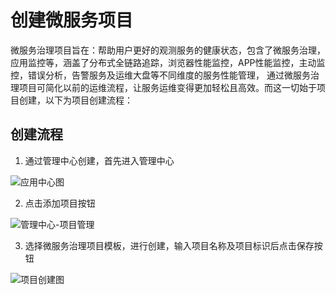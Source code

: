 # 创建微服务项目

微服务治理项目旨在：帮助用户更好的观测服务的健康状态，包含了微服务治理，应用监控等，涵盖了分布式全链路追踪，浏览器性能监控，APP性能监控，主动监控，错误分析，告警服务及运维大盘等不同维度的服务性能管理，
通过微服务治理项目可简化以前的运维流程，让服务运维变得更加轻松且高效。而这一切始于项目创建，以下为项目创建流程：

## 创建流程

1. 通过管理中心创建，首先进入管理中心

![应用中心图](http://terminus-paas.oss-cn-hangzhou.aliyuncs.com/paas-doc/2021/08/11/1b359b3f-9b11-4306-97a1-b87a5e1170d4.png)

2. 点击添加项目按钮

![管理中心-项目管理](http://terminus-paas.oss-cn-hangzhou.aliyuncs.com/paas-doc/2021/08/11/d54787c1-0c26-40f1-aa05-409e86bcd00e.png)

3. 选择微服务治理项目模板，进行创建，输入项目名称及项目标识后点击保存按钮

![项目创建图](http://terminus-paas.oss-cn-hangzhou.aliyuncs.com/paas-doc/2021/08/11/be2032f7-5362-4ea6-ad3a-98d4d3567507.png)

